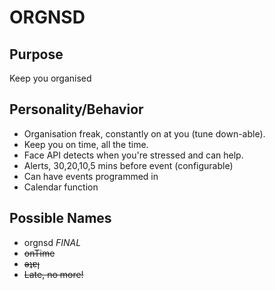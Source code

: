 # ORGNSD

## Purpose

Keep you organised

## Personality/Behavior

- Organisation freak, constantly on at you (tune down-able).
- Keep you on time, all the time.
- Face API detects when you're stressed and can help.
- Alerts, 30,20,10,5 mins before event (configurable)
- Can have events programmed in
- Calendar function

## Possible Names

- orgnsd *FINAL*
- ~~onTime~~
- ~~ǝʇɐן~~
- ~~Late, no more!~~


